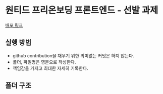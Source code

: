 # 원티드 프리온보딩 프론트엔드 - 선발 과제
[배포 링크](https://wanted-pre-jay.netlify.app/)

## 실행 방법
* github contribution을 채우기 위한 의미없는 커밋은 하지 않는다.
* 폴더, 파일명은 영문으로 작성한다.
* 책임감을 가지고 최대한 자세히 기록한다.

## 폴더 구조
